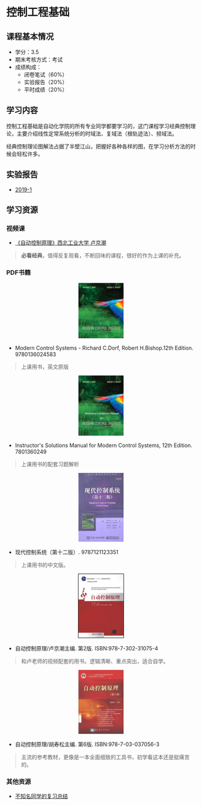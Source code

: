 # 控制工程基础

## 课程基本情况

- 学分：3.5
- 期末考核方式：考试
- 成绩构成：
    - 闭卷笔试（60%）
    - 实验报告（20%）
    - 平时成绩（20%）

## 学习内容

控制工程基础是自动化学院的所有专业同学都要学习的，这门课程学习经典控制理论，主要介绍线性定常系统分析的时域法、复域法（根轨迹法）、频域法。

经典控制理论图解法占据了半壁江山，把握好各种各样的图，在学习分析方法的时候会轻松许多。

## 实验报告

- [2019-1](./2019-1.zip)

## 学习资源

### 视频课

- [《自动控制原理》西北工业大学 卢京潮](https://www.bilibili.com/video/BV1ZJ411c757)
>**必看经典**，值得反复观看，不断回味的课程，很好的作为上课的补充。

### PDF书籍

<center>
    <a href="https://bookos-z1.org/book/976405/c48280"><img src="../images/现代控制系统英文版.jpg" width = 120></a>
</center>

- Modern Control Systems - Richard C.Dorf, Robert H.Bishop.12th Edition. 9780136024583
>上课用书，英文原版

<center>
    <a href="https://bookos-z1.org/book/829903/00ddba"><img src="../images/现代控制系统习题解析英文版.jpg" width = 120></a>
</center>

- Instructor's Solutions Manual for Modern Control Systems, 12th Edition. 7801360249
>上课用书的配套习题解析

<center>
    <a href="https://bookos-z1.org/book/16777647/2ce781"><img src="../images/现代控制系统中文版.jpg" width = 120></a>
</center>

- 现代控制系统（第十二版）. 9787121123351
>上课用书的中文版。

<center>
    <a href="https://bookos-z1.org/book/16896604/15fe89"><img src="../images/自动控制原理-卢京潮.jpg" width = 120  style="border:1px solid black" ></a>
</center>

- 自动控制原理/卢京潮主编. 第2版. ISBN:978-7-302-31075-4
>和卢老师的视频配套的用书。逻辑清晰、重点突出，适合自学。

<center>
    <a href="https://bookos-z1.org/book/5581277/320e35"><img src="../images/自动控制原理-胡寿松.jpg" width = 120></a>
</center>

- 自动控制原理/胡寿松主编. 第6版. ISBN:978-7-03-037056-3
>主流的参考教材，更像是一本全面细致的工具书，初学看这本还是挺痛苦的。

### 其他资源

- [不知名同学的复习总结](./自动控制原理复习总结.pdf)

